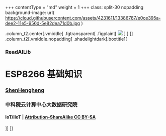 +++
contentType = "md"
weight = 1
+++
class: split-30 nopadding
background-image: url( https://cloud.githubusercontent.com/assets/4231611/13386787/e0ce395a-dee2-11e5-956d-5e82dea71d0b.jpg )


.column_t2.center[.vmiddle[
.fgtransparent[
.figplaint[
![](images/espressif.svg)
]
]
]]
.column_t2[.vmiddle.nopadding[
.shadelightdark[.boxtitle1[
### ReadAILib
# ESP8266 基础知识

### [ShenHengheng](https://github.com/rh01)
### 中科院云计算中心大数据研究院
#### IoT/IIoT | [Attribution-ShareAlike CC BY-SA](https://creativecommons.org/licenses/by-sa/4.0/)
#### 
]]
]]